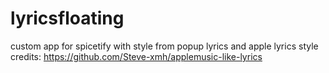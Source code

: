 # lyricsfloating
custom app for spicetify with style from popup lyrics and apple lyrics style
credits: https://github.com/Steve-xmh/applemusic-like-lyrics

